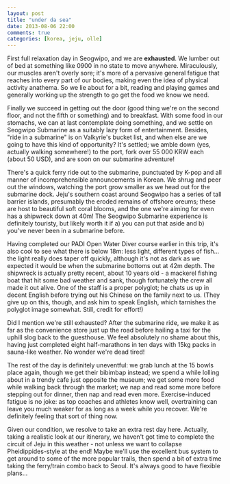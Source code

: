 ```yaml
---
layout: post
title: "under da sea"
date: 2013-08-06 22:00
comments: true
categories: [korea, jeju, olle]
---
```


First full relaxation day in Seogwipo, and we are **exhausted**. We lumber
out of bed at something like 0900 in no state to move anywhere.
Miraculously, our muscles aren't overly sore; it's more of a pervasive general
fatigue that reaches into every part of our bodies, making even the idea
of physical activity anathema. So we lie about for a bit, reading and playing
games and generally working up the strength to go get the food we know we
need.

Finally we succeed in getting out the door (good thing we're on the second
floor, and not the fifth or something) and to breakfast. With some food in
our stomachs, we can at last contemplate doing something, and we settle on
Seogwipo Submarine as a suitably lazy form of entertainment. Besides,
"ride in a submarine" is on Valkyrie's bucket list, and when else are we going
to have this kind of opportunity? It's settled; we amble down (yes, actually
walking somewhere!) to the port, fork over 55 000 KRW each (about 50 USD), and
are soon on our submarine adventure!

There's a quick ferry ride out to the submarine, punctuated by K-pop and all
manner of incomprehensible announcements in Korean. We shrug and peer out the
windows, watching the port grow smaller as we head out for the submarine dock.
Jeju's southern coast around Seogwipo has a series of tall barrier islands,
presumably the eroded remains of offshore oreums; these are host to beautiful
soft coral blooms, and the one we're aiming for even has a shipwreck down at
40m! The Seogwipo Submarine experience is definitely touristy, but likely worth
it if a) you can put that aside and b) you've never been in a submarine before.

Having completed our PADI Open Water Diver course earlier in this trip, it's
also cool to see what there is below 18m: less light, different types of fish...
the light really does taper off quickly, although it's not as dark as we
expected it would be when the submarine bottoms out at 42m depth. The shipwreck
is actually pretty recent, about 10 years old - a mackerel fishing boat that
hit some bad weather and sank, though fortunately the crew all made it out
alive. One of the staff is a proper polyglot; he chats us up in decent
English before trying out his Chinese on the family next to us. (They give up
on this, though, and ask him to speak English, which tarnishes the polyglot
image somewhat. Still, credit for effort!)

Did I mention we're still exhausted? After the submarine ride, we make it as
far as the convenience store just up the road before hailing a taxi for the
uphill slog back to the guesthouse. We feel absolutely no shame about this,
having just completed eight half-marathons in ten days with 15kg packs in
sauna-like weather. No wonder we're dead tired!

The rest of the day is definitely uneventful: we grab lunch at the 15 bowls
place again, though we get their bibimbap instead; we spend a while lolling
about in a trendy cafe just opposite the museum; we get some more food while
walking back through the market; we nap and read some more before stepping
out for dinner, then nap and read even more. Exercise-induced fatigue is
no joke: as top coaches and athletes know well, overtraining can leave you
much weaker for as long as a week while you recover. We're definitely feeling
that sort of thing now.

Given our condition, we resolve to take an extra rest day here. Actually, taking
a realistic look at our itinerary, we haven't got time to complete the circuit
of Jeju in this weather - not unless we want to collapse Pheidippides-style at
the end! Maybe we'll use the excellent bus system to get around to some of
the more popular trails, then spend a bit of extra time taking the ferry/train
combo back to Seoul. It's always good to have flexible plans...

